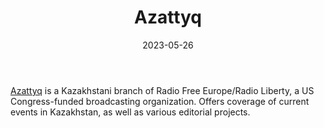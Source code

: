 ﻿---
title: "Azattyq"
linkTitle: "Azattyq"
contributor: ["Aizada Arystanbek"]
created: 2022-07-27
countries: ["Kazakhstan"]
category: ["Independent media"]
tags: ["media", "news", "local media"]
date_start: []
date_end: []
data_type: ["news"] 
language: ["Russian", "Kazakh"]
date: 2023-05-26
description: 
  Offers coverage of current events in Kazakhstan, as well as various editorial projects.
---

[Azattyq](https://www.azattyq.org/) is a Kazakhstani branch of Radio Free Europe/Radio Liberty, a US Congress-funded broadcasting organization. Offers coverage of current events in Kazakhstan, as well as various editorial projects. 
